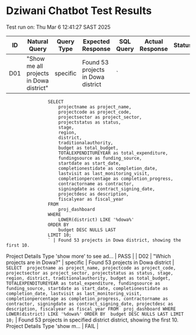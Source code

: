 # Dziwani Chatbot Test Results
Test run on: Thu Mar  6 12:41:27 SAST 2025

| ID | Natural Query | Query Type | Expected Response | SQL Query | Actual Response | Status |
|----|--------------|------------|-------------------|-----------|-----------------|--------|
| D01 | "Show me all projects in Dowa district" | specific | Found 53 projects in Dowa district | `
                    SELECT 
                        projectname as project_name,
                        projectcode as project_code,
                        projectsector as project_sector,
                        projectstatus as status,
                        stage,
                        region,
                        district,
                        traditionalauthority,
                        budget as total_budget,
                        TOTALEXPENDITUREYEAR as total_expenditure,
                        fundingsource as funding_source,
                        startdate as start_date,
                        completionestidate as completion_date,
                        lastvisit as last_monitoring_visit,
                        completionpercentage as completion_progress,
                        contractorname as contractor,
                        signingdate as contract_signing_date,
                        projectdesc as description,
                        fiscalyear as fiscal_year
                    FROM 
                        proj_dashboard
                    WHERE 
                        LOWER(district) LIKE '%dowa%'
                    ORDER BY 
                        budget DESC NULLS LAST
                    LIMIT 10;
                    ` | Found 53 projects in Dowa district, showing the first 10.
Project Details
Type 'show more' to see ad... | PASS |
| D02 | "Which projects are in Dowa?" | specific | Found 53 projects in Dowa district | `
                    SELECT 
                        projectname as project_name,
                        projectcode as project_code,
                        projectsector as project_sector,
                        projectstatus as status,
                        stage,
                        region,
                        district,
                        traditionalauthority,
                        budget as total_budget,
                        TOTALEXPENDITUREYEAR as total_expenditure,
                        fundingsource as funding_source,
                        startdate as start_date,
                        completionestidate as completion_date,
                        lastvisit as last_monitoring_visit,
                        completionpercentage as completion_progress,
                        contractorname as contractor,
                        signingdate as contract_signing_date,
                        projectdesc as description,
                        fiscalyear as fiscal_year
                    FROM 
                        proj_dashboard
                    WHERE 
                        LOWER(district) LIKE '%dowa%'
                    ORDER BY 
                        budget DESC NULLS LAST
                    LIMIT 10;
                    ` | Found 53 projects in specified district district, showing the first 10.
Project Details
Type 'show m... | FAIL |
